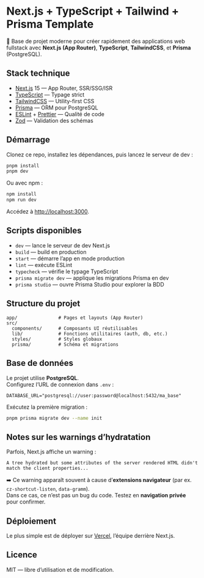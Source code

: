 # Next.js + TypeScript + Tailwind + Prisma Template

🚀 Base de projet moderne pour créer rapidement des applications web fullstack avec **Next.js (App Router)**, **TypeScript**, **TailwindCSS**, et **Prisma** (PostgreSQL).

## Stack technique

- [Next.js](https://nextjs.org/) 15 — App Router, SSR/SSG/ISR
- [TypeScript](https://www.typescriptlang.org/) — Typage strict
- [TailwindCSS](https://tailwindcss.com/) — Utility-first CSS
- [Prisma](https://www.prisma.io/) — ORM pour PostgreSQL
- [ESLint](https://eslint.org/) + [Prettier](https://prettier.io/) — Qualité de code
- [Zod](https://zod.dev/) — Validation des schémas

## Démarrage

Clonez ce repo, installez les dépendances, puis lancez le serveur de dev :

```bash
pnpm install
pnpm dev
```

Ou avec npm :

```bash
npm install
npm run dev
```

Accédez à [http://localhost:3000](http://localhost:3000).

## Scripts disponibles

- `dev` — lance le serveur de dev Next.js
- `build` — build en production
- `start` — démarre l’app en mode production
- `lint` — exécute ESLint
- `typecheck` — vérifie le typage TypeScript
- `prisma migrate dev` — applique les migrations Prisma en dev
- `prisma studio` — ouvre Prisma Studio pour explorer la BDD

## Structure du projet

```
app/               # Pages et layouts (App Router)
src/
  components/      # Composants UI réutilisables
  lib/             # Fonctions utilitaires (auth, db, etc.)
  styles/          # Styles globaux
  prisma/          # Schéma et migrations
```

## Base de données

Le projet utilise **PostgreSQL**.  
Configurez l’URL de connexion dans `.env` :

```
DATABASE_URL="postgresql://user:password@localhost:5432/ma_base"
```

Exécutez la première migration :

```bash
pnpm prisma migrate dev --name init
```

## Notes sur les warnings d’hydratation

Parfois, Next.js affiche un warning :

```
A tree hydrated but some attributes of the server rendered HTML didn't match the client properties...
```

➡️ Ce warning apparaît souvent à cause d’**extensions navigateur** (par ex. `cz-shortcut-listen`, `data-gramm`).  
Dans ce cas, ce n’est pas un bug du code. Testez en **navigation privée** pour confirmer.

## Déploiement

Le plus simple est de déployer sur [Vercel](https://vercel.com/), l’équipe derrière Next.js.

## Licence

MIT — libre d’utilisation et de modification.
